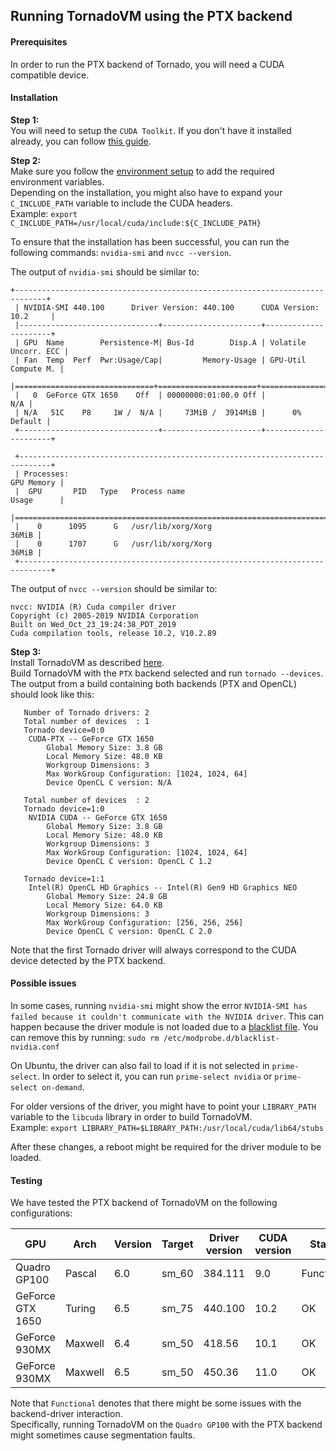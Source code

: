 ## Running TornadoVM using the PTX backend

#### Prerequisites
In order to run the PTX backend of Tornado, you will need a CUDA compatible device.

#### Installation
**Step 1:**  
You will need to setup the `CUDA Toolkit`. If you don't have it installed already, you can follow [this guide](https://docs.nvidia.com/cuda/cuda-installation-guide-linux/index.html).

**Step 2:**  
Make sure you follow the [environment setup](https://docs.nvidia.com/cuda/cuda-installation-guide-linux/index.html#environment-setup) to add the required environment variables.  
Depending on the installation, you might also have to expand your `C_INCLUDE_PATH` variable to include the CUDA headers.   
Example: `export C_INCLUDE_PATH=/usr/local/cuda/include:${C_INCLUDE_PATH}`

To ensure that the installation has been successful, you can run the following commands:
`nvidia-smi` and `nvcc --version`.

The output of `nvidia-smi` should be similar to:
```
+-----------------------------------------------------------------------------+
 | NVIDIA-SMI 440.100      Driver Version: 440.100      CUDA Version: 10.2     |
 |-------------------------------+----------------------+----------------------+
 | GPU  Name        Persistence-M| Bus-Id        Disp.A | Volatile Uncorr. ECC |
 | Fan  Temp  Perf  Pwr:Usage/Cap|         Memory-Usage | GPU-Util  Compute M. |
 |===============================+======================+======================|
 |   0  GeForce GTX 1650    Off  | 00000000:01:00.0 Off |                  N/A |
 | N/A   51C    P8     1W /  N/A |     73MiB /  3914MiB |      0%      Default |
 +-------------------------------+----------------------+----------------------+

 +-----------------------------------------------------------------------------+
 | Processes:                                                       GPU Memory |
 |  GPU       PID   Type   Process name                             Usage      |
 |=============================================================================|
 |    0      1095      G   /usr/lib/xorg/Xorg                            36MiB |
 |    0      1707      G   /usr/lib/xorg/Xorg                            36MiB |
 +-----------------------------------------------------------------------------+
 ```

The output of `nvcc --version` should be similar to:
```
nvcc: NVIDIA (R) Cuda compiler driver
Copyright (c) 2005-2019 NVIDIA Corporation
Built on Wed_Oct_23_19:24:38_PDT_2019
Cuda compilation tools, release 10.2, V10.2.89
```

**Step 3:**  
Install TornadoVM as described [here](1_INSTALL.md).   
Build TornadoVM with the `PTX` backend selected and run `tornado --devices`. The output from a build containing both backends (PTX and OpenCL) should look like this:
```
   Number of Tornado drivers: 2
   Total number of devices  : 1
   Tornado device=0:0
   	CUDA-PTX -- GeForce GTX 1650
   		Global Memory Size: 3.8 GB
   		Local Memory Size: 48.0 KB
   		Workgroup Dimensions: 3
   		Max WorkGroup Configuration: [1024, 1024, 64]
   		Device OpenCL C version: N/A

   Total number of devices  : 2
   Tornado device=1:0
   	NVIDIA CUDA -- GeForce GTX 1650
   		Global Memory Size: 3.8 GB
   		Local Memory Size: 48.0 KB
   		Workgroup Dimensions: 3
   		Max WorkGroup Configuration: [1024, 1024, 64]
   		Device OpenCL C version: OpenCL C 1.2

   Tornado device=1:1
   	Intel(R) OpenCL HD Graphics -- Intel(R) Gen9 HD Graphics NEO
   		Global Memory Size: 24.8 GB
   		Local Memory Size: 64.0 KB
   		Workgroup Dimensions: 3
   		Max WorkGroup Configuration: [256, 256, 256]
   		Device OpenCL C version: OpenCL C 2.0
```
Note that the first Tornado driver will always correspond to the CUDA device detected by the PTX backend.

#### Possible issues
In some cases, running `nvidia-smi` might show the error `NVIDIA-SMI has failed because it couldn't communicate with the NVIDIA driver`. This can happen because the driver module is not loaded due to a [blacklist file](https://forums.developer.nvidia.com/t/nvidia-driver-is-not-loaded-ubuntu-18-10/70495/2).
You can remove this by running:
`sudo rm /etc/modprobe.d/blacklist-nvidia.conf`  

On Ubuntu, the driver can also fail to load if it is not selected in `prime-select`. In order to select it, you can run `prime-select nvidia` or `prime-select on-demand`.

For older versions of the driver, you might have to point your `LIBRARY_PATH` variable to the `libcuda` library in order to build TornadoVM.  
Example: `export LIBRARY_PATH=$LIBRARY_PATH:/usr/local/cuda/lib64/stubs`

After these changes, a reboot might be required for the driver module to be loaded.


#### Testing

We have tested the PTX backend of TornadoVM on the following configurations:

|GPU   |Arch   |Version   |Target   |Driver version   |CUDA version   |Status   |
|---    |---    |---    |---    |---    |---    |---    |
|Quadro GP100   |Pascal   |6.0   |sm_60   |384.111   |9.0   |Functional|
|GeForce GTX 1650   |Turing   |6.5   |sm_75   |440.100   |10.2   |OK|
|GeForce 930MX   |Maxwell   |6.4   |sm_50   |418.56   |10.1   |OK|
|GeForce 930MX   |Maxwell   |6.5   |sm_50   |450.36   |11.0   |OK|

Note that `Functional` denotes that there might be some issues with the backend-driver interaction.   
Specifically, running TornadoVM on the `Quadro GP100` with the PTX backend might sometimes cause segmentation faults.   
